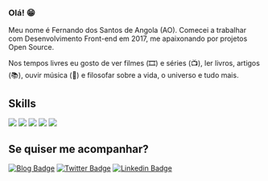### Olá! 😁

Meu nome é Fernando dos Santos de Angola (AO). Comecei a trabalhar com Desenvolvimento Front-end em 2017, me apaixonando por projetos Open Source.

Nos tempos livres eu gosto de ver filmes (🎞️) e séries (📺), ler livros, artigos (📚), ouvir música (🎵) e filosofar sobre a vida, o universo e tudo mais.

## Skills

<img src="https://img.shields.io/badge/HTML5-ff7851" /> <img src="https://img.shields.io/badge/CSS3-44b2fb" /> <img src="https://img.shields.io/badge/JavaScript -ffc742" /> <img src="https://img.shields.io/badge/React -41b883" /> <img src="https://img.shields.io/badge/Gatsby -663399" />
</br>

## Se quiser me acompanhar?

[![Blog Badge](https://img.shields.io/badge/Blog-fernandosantos.com-black)](https://fernandodossantos.netlify.app/)
[![Twitter Badge](https://img.shields.io/badge/-Twitter-1ca0f1?style=flat-square&labelColor=1ca0f1&logo=twitter&logoColor=white&link=https://twitter.com/codder404)](https://twitter.com/codder404)
[![Linkedin Badge](https://img.shields.io/badge/-LinkedIn-blue?style=flat-square&logo=Linkedin&logoColor=white&link=https://www.linkedin.com/in/fernando-dos-santos-6712aa145/)](https://www.linkedin.com/in/fernando-dos-santos-6712aa145/)
